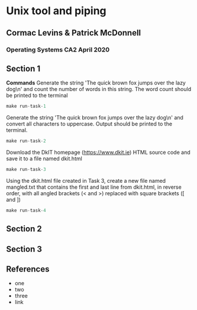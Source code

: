 # Unix tool and piping
## Cormac Levins & Patrick McDonnell
### Operating Systems CA2 April 2020

## Section 1
**Commands**
Generate the string 'The quick brown fox jumps over the lazy dog\n' and count the number of words in this
string. The word count should be printed to the terminal
```c
make run-task-1
```


Generate the string 'The quick brown fox jumps over the lazy dog\n' and convert all characters to uppercase.
Output should be printed to the terminal.
```c
make run-task-2
```

 Download the DkIT homepage (https://www.dkit.ie) HTML source code and save it to a file named dkit.html
```c
make run-task-3
```


Using the dkit.html file created in Task 3, create a new file named mangled.txt that contains the first and last line from
dkit.html, in reverse order, with all angled brackets (< and >) replaced with square brackets ([ and ])
```c
make run-task-4
```

## Section 2

## Section 3


## References
* one
* two
* three
* link
